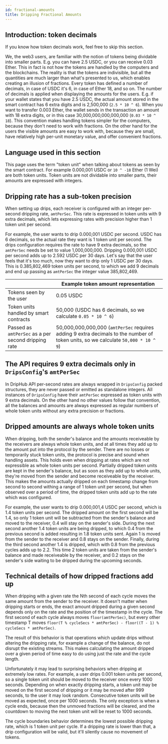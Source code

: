 ```yaml
---
id: fractional-amounts
title: Dripping Fractional Amounts
---
```


## Introduction: token decimals

If you know how token decimals work, feel free to skip this section.

We, the web3 users, are familiar with the notion of tokens being dividable into smaller parts. E.g. you can have 2.5 USDC, or you can receive 0.03 Ether. This in fact is not how the tokens are handled by the computers and the blockchains. The reality is that the tokens are indivisible, but all the quantities are much larger than what's presented to us, which enables creating an illusion of fractions. Every token has defined a number of decimals, in case of USDC it's 6, in case of Ether 18, and so on. The number of decimals is applied when displaying the amounts for the users. E.g. if your wallet states that you have 2.5 USDC, the actual amount stored in the smart contract has 6 extra digits and is 2,500,000 (`2.5 * 10 ^ 6`). When you want to transfer 0.003 Ether, the wallet sends in the transaction an amount with 18 extra digits, or in this case 30,000,000,000,000,000 (`0.03 * 10 ^ 18`). This convention makes handling tokens simpler for the computers, because they don't need to work with fractions. On the other hand for the users the visible amounts are easy to work with, because they are small, have relatively high per-unit monetary value, and offer convenient fractions.

## Language used in this section

This page uses the term "token unit" when talking about tokens as seen by the smart contract. For example 0.000,001 USDC or `10 ^ -18` Ether (1 Wei) are both token units. Token units are not dividable into smaller parts, their amounts are expressed with integers.

## Dripping rate has a sub-token precision

When setting up drips, each receiver is configured with an integer per-second dripping rate, `amtPerSec`. This rate is expressed in token units with 9 extra decimals, which lets expressing rates with precision higher than 1 token unit per second.

For example, the user wants to drip 0.000,001 USDC per second. USDC has 6 decimals, so the actual rate they want is 1 token unit per second. The drips configuration requires the rate to have 9 extra decimals, so the `amtPerSec` needs be set to value 1,000,000,000. Dripping 0.000,001 USDC per second adds up to 2.592 USDC per 30 days. Let's say that the user feels that it's too much, now they want to drip only 1 USDC per 30 days. This is 0.385,802,469 token units per second, to which we add 9 decimals and end up passing as `amtPerSec` the integer value 385,802,469.

|| Example token amount representation|
|-|-
| Tokens seen by the user | 0.05 USDC
| Token units handled by smart contracts | 50,000 (USDC has 6 decimals, so we calculate `0.05 * 10 ^ 6`)
| Passed as `amtPerSec` as a per second dripping rate | 50,000,000,000,000 (`amtPerSec` requires adding 9 extra decimals to the number of token units, so we calculate `50,000 * 10 ^ 9`)

## The API requires 9 extra decimals only in `DripsConfig`'s `amtPerSec`

In DripHub API per-second rates are always wrapped in `DripsConfig` packed structures, they are never passed or emitted as standalone integers. All instances of `DripsConfig` have their `amtPerSec` expressed as token units with 9 extra decimals. On the other hand no other values follow that convention, all the balances and amounts are always expressed as regular numbers of whole token units without any extra precision or fractions.

## Dripped amounts are always whole token units

When dripping, both the sender's balance and the amounts receiveable by the receivers are always whole token units, and at all times they add up to the amount put into the protocol by the sender. There are no losses or temporarily stuck token units, the protocol is precise and sound when handling assets. This holds even when dripping at rates which are not expressible as whole token units per second. Partially dripped token units are kept in the sender's balance, but as soon as they add up to whole units, they're moved from the sender and become receiveable by the receiver. This makes the amounts actually dripped on each timestamp change from second to second withing a range of 1 token unit per second, but when observed over a period of time, the dripped token units add up to the rate which was configured.

For example, the user wants to drip 0.000,001,4 USDC per second, which is 1.4 token units per second. The dripped amount on the first second will be 1.4, so only 1 token unit will be subtracted from the sender's balance and moved to the receiver, 0.4 will stay on the sender's side. During the next second another 1.4 token units are being dripped, to which 0.4 from the previous second is added resulting in 1.8 token units sent. Again 1 is moved from the sender to the receiver and 0.8 stays on the sender. Finally, during the third second another 1.4 is dripped, which with 0.8 from the previous cycles adds up to 2.2. This time 2 token units are taken from the sender's balance and made receiveable by the receiver, and 0.2 stays on the sender's side waiting to be dripped during the upcoming seconds.

## Technical details of how dripped fractions add up

When dripping with a given rate the Nth second of each cycle moves the same amount from the sender to the receiver. It doesn't matter when dripping starts or ends, the exact amount dripped during a given second depends only on the rate and the position of the timestamp in the cycle. The first second of each cycle always moves `floor(amtPerSec)`, but every other timestamp T moves `floor(T % cycleSecs * amtPerSec) - floor((T - 1) % cycleSecs * amtPerSec)`.

The result of this behavior is that operations which update drips without altering the dripping rate, for example a change of the balance, do not disrupt the existing streams. This makes calculating the amount dripped over a given period of time easy to do using just the rate and the cycle length.

Unfortunately it may lead to surprising behaviors when dripping at extremely low rates. For example, a user drips 0.001 token units per second, so a single token unit should be moved to the receiver once every 1000 seconds. Depending on when exactly dripping starts, a token unit may be moved on the first second of dripping or it may be moved after 999 seconds, to the user it may look random. Consecutive token units will be moved as expected, once per 1000 seconds. The only exception is when a cycle ends, because then the unmoved fractions will be cleared, and the countdown to moving the next token unit will be reset to 1000 seconds.

The cycle boundaries behavior determines the lowest possible dripping rate, which is 1 token unit per cycle. If a dripping rate is lower than that, a drip configuration will be valid, but it'll silently cause no movement of tokens.
